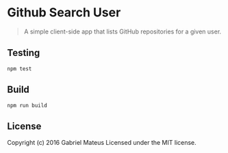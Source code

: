 # Github Search User
> A simple client-side app that lists GitHub repositories for a given user.

## Testing

```
npm test
```

## Build

```
npm run build
```

## License
Copyright (c) 2016 Gabriel Mateus Licensed under the MIT license.

